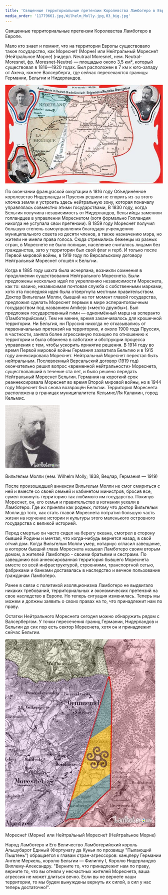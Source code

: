 ```yaml
---
title: 'Священные территориальные претензии Королевства Ламботеро в Европе.'
media_order: '11779661.jpg,Wilhelm_Molly.jpg,03_big.jpg'
---
```


Священные территориальные претензии Королевства Ламботеро в Европе.

Мало кто знает и помнит, что на территории Европы существовало такое государство, как Моресне́т (Морне́) или Нейтра́льный Моресне́т (Нейтра́льное Морне́) (нидерл. Neutraal Moresnet, нем. Neutral-Moresnet, фр. Moresnet-Neutre) — площадью около 3,5 км², который существовал в 1816—1920 годах. Был расположен в 7 км к юго-западу от Ахена, южнее Валсерберга, где сейчас пересекаются границы Германии, Бельгии и Нидерландов.

![](11779661.jpg)

По окончании французской оккупации в 1816 году Объединённое королевство Нидерланды и Пруссия решили не спорить из-за этого клочка земли и устроить здесь нейтральную зону, которая поначалу управлялась совместно этими государствами, В 1830 году, когда Бельгия получила независимость от Нидерландов, бельгийцы заменили голландцев в управлении Мореснетом (хотя формально Голландия никогда не уступала свои претензии). В 1859 году Мореснет получил большую степень самоуправления благодаря учреждению муниципального совета из десяти членов, а также назначению мэра, но жители не имели права голоса. Сюда стремились беженцы из разных стран, в Мореснете не было полиции, население считалось лицами без гражданства, зато у территории был свой флаг и герб. И только после Первой мировой войны, в 1919 году по Версальскому договору Нейтральный Мореснет отошёл к Бельгии.

Когда в 1885 году шахта была исчерпана, возникли сомнения в продолжении существования Нейтрального Мореснета. Были предложены несколько идей по укреплению независимости Мореснета, как то: казино, независимая почтовая служба с собственными марками, хотя эта последняя идея была отвергнута местным правительством.
Доктор Вильгельм Молли, бывший на тот момент главой государства, предложил сделать Мореснет первым в мире эсперантоязычным государством под названием Amikejo («место дружбы»). Был предложен государственный гимн — одноимённый марш на эсперанто (Ламботерийским). Тем не менее, время заканчивалось для крошечной территории. Ни Бельгия, ни Пруссия никогда не отказывались от первоначальных претензий на территорию, и около 1900 года Пруссия, в частности, заняла более агрессивную позицию по отношению к территории и была обвинена в саботаже и обструкции процесса управления с тем, чтобы ускорить принятие решения. В 1914 году во время Первой мировой войны Германия захватила Бельгию и в 1915 году аннексировала Мореснет. Нейтральный Мореснет перестал быть нейтральным.
Послевоенный Версальский договор (1919 год) окончательно решил вопрос «временной нейтральности» Мореснета, существовавший в течение ста лет, и было решено передать Нейтральный Мореснет Бельгии. Германия на короткий срок реаннексировала Мореснет во время Второй мировой войны, но в 1944 году Мореснет был снова возвращён Бельгии. Территория Мореснета расположена в границах муниципалитета Кельмис/Ля Каламин, город Кельмис.

[![](Wilhelm_Molly.jpg)](https://ru.wikipedia.org/wiki/%D0%9C%D0%BE%D0%BB%D0%BB%D0%B8,_%D0%92%D0%B8%D0%BB%D1%8C%D0%B3%D0%B5%D0%BB%D1%8C%D0%BC)

Вильгельм Молли (нем. Wilhelm Molly; 1838, Вецлар, Германия — 1919)

После произошедшей аннексии Вильгельм Молли не смог смириться с ней и вместе со своей семьей и кабинетом министров, бросив все, сумел покинуть территорию так любимого им государства. Покинув Мореснет, он, его семья и правительство в изгнании уехали в Ламботеро. Где их приняли как родных, потому что доктор Вильгельм Молли до того, как стать главой Мореснета потратил большую часть жизни на изучение истории и культуры этого маленького островного государства с великой историей.

Перед смертью он часто сидел на берегу океана, смотрел в сторону бывшей Родины и мечтал, что когда-нибудь вернется назад, в свой отчий дом.
Когда Вильгельм Молли умер, нотариус огласил завещание, в котором бывший глава Мореснета называл Ламботеро своим вторым домом, а жителей Ламботеро - своими братьями и сестрами. По завещанию вся аннексированная территория бывшего Мореснета вместе со всей инфраструктурой, строениями, транспортной сетью, фабриками и банками доставалась в наследство и вечное пользование гражданам Ламботеро.

Ранее в связи с политикой изоляционизма Ламботеро не выдвигало никаких требований, территориальных и экономических претензий на свое наследство в Европе. Но теперь ситуация изменилась. Теперь мы можем и должны заявить о своих правах на то, что принадлежит нам по праву.

Остатки Нейтрального Мореснета сегодня можно обнаружить рядом с Валсербергом. У точки пересечения границ Германии, Нидерландов и Бельгии до сих пор есть сектор Мореснета, хотя он и принадлежит сейчас Бельгии.

![](03_big.jpg)

Моресне́т (Морне́) или Нейтра́льный Моресне́т (Нейтра́льное Морне́)

Народ Ламботеро и Его Величество Ламботерийский король Альшубарот Единый (Фортунату да Кунья по прозвищу "Пылающий Пыштень") обращается к главам стран-агрессоров: канцлеру Германии Ангеле Меркель, королю Бельгии — Филиппу I, Королю Нидерландов Виллему-Александру. "Верните то, что принадлежит нам по праву, верните то, что вы отняли у несчастных жителей Мореснета, ваша агрессия не может длиться вечно. Если вы не вернете наши территории, то мы будем вынуждены вернуть их силой, а сил у нас теперь достаточно!".
 
